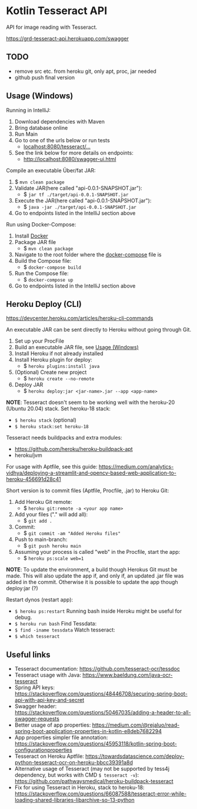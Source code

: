 # Kotlin Tesseract API

API for image reading with Tesseract.

https://grd-tesseract-api.herokuapp.com/swagger

## TODO

- remove src etc. from heroku git, only apt, proc, jar needed
- github push final version

## Usage (Windows)

Running in IntelliJ:
1. Download dependencies with Maven
2. Bring database online
3. Run Main 
4. Go to one of the urls below or run tests
   - [localhost:8080/tesseract/...](localhost:8080/tesseract/)
5. See the link below for more details on endpoints:
   - [http://localhost:8080/swagger-ui.html](http://localhost:8080/swagger-ui.html)

Compile an executable Über/fat JAR:
1. $ `mvn clean package`
2. Validate JAR(here called "api-0.0.1-SNAPSHOT.jar"):
    - $ `jar tf ./target/api-0.0.1-SNAPSHOT.jar`
3. Execute the JAR(here called "api-0.0.1-SNAPSHOT.jar"):
    - $ `java -jar ./target/api-0.0.1-SNAPSHOT.jar`
4. Go to endpoints listed in the IntelliJ section above

Run using Docker-Compose:
1. Install [Docker](https://www.docker.com)
2. Package JAR file
   - $ `mvn clean package` 
3. Navigate to the root folder where the [docker-compose](./docker-compose.yml) file is
4. Build the Compose file:
   - $ `docker-compose build`
5. Run the Compose file:
   - $ `docker-compose up`
6. Go to endpoints listed in the IntelliJ section above

## Heroku Deploy (CLI)

https://devcenter.heroku.com/articles/heroku-cli-commands

An executable JAR can be sent directly to Heroku without going through Git.
1. Set up your ProcFile
1. Build an executable JAR file, see [Usage (Windows)](#usage-(windows))
1. Install Heroku if not already installed
1. Install Heroku plugin for deploy:
   - $ `heroku plugins:install java`
1. (Optional) Create new project
   - $ `heroku create --no-remote`
1. Deploy JAR
   - $ `heroku deploy:jar <jar-name>.jar --app <app-name>`

**NOTE**: Tesseract doesn't seem to be working well with the heroku-20 (Ubuntu 20.04) stack. 
Set heroku-18 stack:
- `$ heroku stack` (optional)
- `$ heroku stack:set heroku-18`

Tesseract needs buildpacks and extra modules:
- https://github.com/heroku/heroku-buildpack-apt
- heroku/jvm

For usage with Aptfile, see this guide: https://medium.com/analytics-vidhya/deploying-a-streamlit-and-opencv-based-web-application-to-heroku-456691d28c41
 
Short version is to commit files (Aptfile, Procfile, .jar) to Heroku Git:
1. Add Heroku Git remote:
   - $ `heroku git:remote -a <your app name>`
2. Add your files ("." will add all):
   - $ `git add .`
3. Commit:
   - $ `git commit -am "Added Heroku files"`
4. Push to main-branch:
   - $ `git push heroku main`
5. Assuming your process is called "web" in the Procfile, start the app:
   - $ `heroku ps:scale web=1`

**NOTE**: To update the environment, a build though Herokus Git must be made. This will also update the app if, and only if, an updated .jar file was added in the commit.
Otherwise it is possible to update the app though deploy:jar (?)

Restart dynos (restart app):
- `$ heroku ps:restart`
Running bash inside Heroku might be useful for debug.
- `$ heroku run bash`
Find Tessdata:
- `$ find -iname tessdata`
Watch tesseract:
- `$ which tesseract`

## Useful links

- Tesseract documentation: https://github.com/tesseract-ocr/tessdoc
- Tesseract usage with Java: https://www.baeldung.com/java-ocr-tesseract
- Spring API keys: https://stackoverflow.com/questions/48446708/securing-spring-boot-api-with-api-key-and-secret
- Swagger header: https://stackoverflow.com/questions/50467035/adding-a-header-to-all-swagger-requests
- Better usage of app properties: https://medium.com/@rejaluo/read-spring-boot-application-properties-in-kotlin-e8deb7682294
- App properties simpler file annotation: https://stackoverflow.com/questions/45953118/kotlin-spring-boot-configurationproperties
- Tesseract on Heroku Aptfile: https://towardsdatascience.com/deploy-python-tesseract-ocr-on-heroku-bbcc39391a8d
- Alternative usage of Tesseract (may not be supported by tess4j dependency, but works with CMD `$ tesseract -v`): https://github.com/pathwaysmedical/heroku-buildpack-tesseract
- Fix for using Tesseract in Heroku, stack to heroku-18: https://stackoverflow.com/questions/66087588/tesseract-error-while-loading-shared-libraries-libarchive-so-13-python